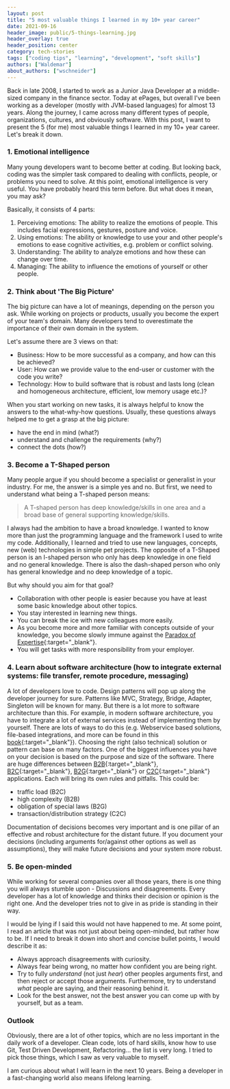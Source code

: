 ```yaml
---
layout: post
title: "5 most valuable things I learned in my 10+ year career"
date: 2021-09-16
header_image: public/5-things-learning.jpg
header_overlay: true
header_position: center
category: tech-stories
tags: ["coding tips", "learning", "development", "soft skills"]
authors: ["Waldemar"]
about_authors: ["wschneider"]
---
```


Back in late 2008, I started to work as a Junior Java Developer at a middle-sized company in the finance sector.
Today at ePages, but overall I've been working as a developer (mostly with JVM-based languages) for almost 13 years.
Along the journey, I came across many different types of people, organizations, cultures, and obviously software.
With this post, I want to present the 5 (for me) most valuable things I learned in my 10+ year career.
Let's break it down.


### 1. Emotional intelligence

Many young developers want to become better at coding.
But looking back, coding was the simpler task compared to dealing with conflicts, people, or problems you need to solve.
At this point, emotional intelligence is very useful.
You have probably heard this term before.
But what does it mean, you may ask?

Basically, it consists of 4 parts:
1. Perceiving emotions: The ability to realize the emotions of people.
This includes facial expressions, gestures, posture and voice.
2. Using emotions: The ability or knowledge to use your and other people's emotions to ease cognitive activities, e.g. problem or conflict solving.
3. Understanding: The ability to analyze emotions and how these can change over time.
4. Managing: The ability to influence the emotions of yourself or other people.



### 2. Think about 'The Big Picture'

The big picture can have a lot of meanings, depending on the person you ask.
While working on projects or products, usually you become the expert of your team's domain.
Many developers tend to overestimate the importance of their own domain in the system.

Let's assume there are 3 views on that:
- Business: How to be more successful as a company, and how can this be achieved?
- User: How can we provide value to the end-user or customer with the code you write?
- Technology: How to build software that is robust and lasts long (clean and homogeneous architecture, efficient, low memory usage etc.)?

When you start working on new tasks, it is always helpful to know the answers to the what-why-how questions.
Usually, these questions always helped me to get a grasp at the big picture:
- have the end in mind (what?)
- understand and challenge the requirements (why?)
- connect the dots (how?)


### 3. Become a T-Shaped person

Many people argue if you should become a specialist or generalist in your industry.
For me, the answer is a simple yes and no. But first, we need to understand what being a T-shaped person means:

> A T-shaped person has deep knowledge/skills in one area and a broad base of general supporting knowledge/skills.

I always had the ambition to have a broad knowledge.
I wanted to know more than just the programming language and the framework I used to write my code.
Additionally, I learned and tried to use new languages, concepts, new (web) technologies in simple pet projects.
The opposite of a T-Shaped person is an I-shaped person who only has deep knowledge in one field and no general knowledge.
There is also the dash-shaped person who only has general knowledge and no deep knowledge of a topic.

But why should you aim for that goal?

- Collaboration with other people is easier because you have at least some basic knowledge about other topics.
- You stay interested in learning new things.
- You can break the ice with new colleagues more easily.
- As you become more and more familiar with concepts outside of your knowledge, you become slowly immune against the [Paradox of Expertise](https://www.psychologytoday.com/us/blog/tracking-wonder/201906/the-paradox-expertise){:target="_blank"}.
- You will get tasks with more responsibility from your employer.



### 4. Learn about software architecture (how to integrate external systems: file transfer, remote procedure, messaging)

A lot of developers love to code.
Design patterns will pop up along the developer journey for sure.
Patterns like MVC, Strategy, Bridge, Adapter, Singleton will be known for many.
But there is a lot more to software architecture than this.
For example, in modern software architecture, you have to integrate a lot of external services instead of implementing them by yourself.
There are lots of ways to do this (e.g. Webservice based solutions, file-based integrations, and more can be found in this [book](https://www.amazon.de/Patterns-Enterprise-Application-Architecture-Addison-Wesley-ebook/dp/B008OHVDFM/ref=rvi_1/){:target="_blank"}).
Choosing the right (also technical) solution or pattern can base on many factors.
One of the biggest influences you have on your decision is based on the purpose and size of the software.
There are huge differences between [B2B](https://en.wikipedia.org/wiki/Business-to-business){:target="_blank"}, [B2C](https://en.wikipedia.org/wiki/Direct-to-consumer){:target="_blank"}, [B2G](https://en.wikipedia.org/wiki/Business-to-government){:target="_blank"} or [C2C](https://en.wikipedia.org/wiki/Customer_to_customer){:target="_blank"} applications.
Each will bring its own rules and pitfalls.
This could be:

- traffic load (B2C)
- high complexity (B2B)
- obligation of special laws (B2G)
- transaction/distribution strategy (C2C)

Documentation of decisions becomes very important and is one pillar of an effective and robust architecture for the distant future.
If you document your decisions (including arguments for/against other options as well as assumptions), they will make future decisions and your system more robust.

### 5. Be open-minded

While working for several companies over all those years, there is one thing you will always stumble upon - Discussions and disagreements.
Every developer has a lot of knowledge and thinks their decision or opinion is the right one.
And the developer tries not to give in as pride is standing in their way.

I would be lying if I said this would not have happened to me.
At some point, I read an article that was not just about being open-minded, but rather how to be.
If I need to break it down into short and concise bullet points, I would describe it as:

- Always approach disagreements with curiosity.
- Always fear being wrong, no matter how confident you are being right.
- Try to fully *understand* (not just *hear*) other peoples arguments first, and then reject or accept those arguments.
Furthermore, try to understand *what* people are saying, and their reasoning behind it.
- Look for the best answer, not the best answer you can come up with by yourself, but as a team.

### Outlook

Obviously, there are a lot of other topics, which are no less important in the daily work of a developer.
Clean code, lots of hard skills, know how to use Git, Test Driven Development, Refactoring... the list is very long.
I tried to pick those things, which I saw as very valuable to myself.

I am curious about what I will learn in the next 10 years.
Being a developer in a fast-changing world also means lifelong learning.

